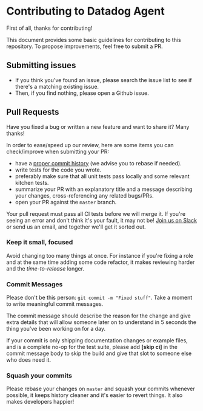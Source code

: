 # Contributing to Datadog Agent

First of all, thanks for contributing!

This document provides some basic guidelines for contributing to this repository.
To propose improvements, feel free to submit a PR.

## Submitting issues

  * If you think you've found an issue, please search the issue list to see if there's a matching existing issue.
  * Then, if you find nothing, please open a Github issue.

## Pull Requests

Have you fixed a bug or written a new feature and want to share it? Many thanks!

In order to ease/speed up our review, here are some items you can check/improve
when submitting your PR:

  * have a [proper commit history](#commits) (we advise you to rebase if needed).
  * write tests for the code you wrote.
  * preferably make sure that all unit tests pass locally and some relevant kitchen tests.
  * summarize your PR with an explanatory title and a message describing your
    changes, cross-referencing any related bugs/PRs.
  * open your PR against the `master` branch.

Your pull request must pass all CI tests before we will merge it. If you're seeing
an error and don't think it's your fault, it may not be! [Join us on Slack][slack]
or send  us an email, and together we'll get it sorted out.

### Keep it small, focused

Avoid changing too many things at once. For instance if you're fixing a role and at the same time adding some code refactor, it makes reviewing harder and the _time-to-release_ longer.

### Commit Messages

Please don't be this person: `git commit -m "Fixed stuff"`. Take a moment to
write meaningful commit messages.

The commit message should describe the reason for the change and give extra details
that will allow someone later on to understand in 5 seconds the thing you've been
working on for a day.

If your commit is only shipping documentation changes or example files, and is a
complete no-op for the test suite, please add **[skip ci]** in the commit message
body to skip the build and give that slot to someone else who does need it.

### Squash your commits

Please rebase your changes on `master` and squash your commits whenever possible,
it keeps history cleaner and it's easier to revert things. It also makes developers
happier!


[slack]: http://datadoghq.slack.com